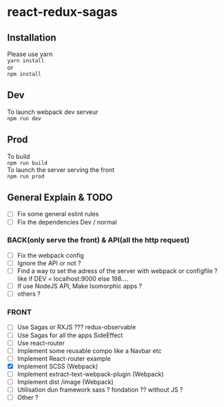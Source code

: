 # react-redux-sagas
## Installation
Please use yarn   
`yarn install`   
or   
`npm install`   
## Dev   
To launch webpack dev serveur   
`npm run dev`   
## Prod
To build   
`npm run build`   
To launch the server serving the front   
`npm run prod`   
## General Explain & TODO
- [ ] Fix some general eslint rules   
- [ ] Fix the dependencies Dev / normal
### BACK(only serve the front) & API(all the http request)   
- [ ] Fix the webpack config
- [ ] Ignore the API or not ?  
- [ ] Find a way to set the adress of the server with webpack or configfile ? like if DEV = localhost:9000 else 198....
- [ ] If use NodeJS API, Make Isomorphic apps ?
- [ ] others ?
### FRONT
- [ ] Use Sagas or RXJS ??? redux-observable
- [ ] Use Sagas for all the apps SideEffect
- [ ] Use react-router
- [ ] Implement some reusable compo like a Navbar etc
- [ ] Implement React-router example
- [x] Implement SCSS (Webpack)
- [ ] Implement extract-text-webpack-plugin (Webpack)
- [ ] Implement dist /image (Webpack)
- [ ] Utilisation dun framework sass ? fondation ?? without JS ?
- [ ] Other ?
